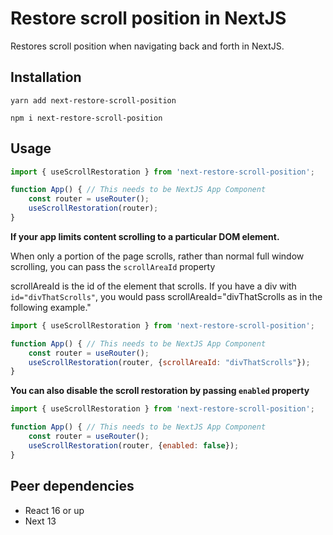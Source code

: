 # Restore scroll position in NextJS

Restores scroll position when navigating back and forth in NextJS.

## Installation

```
yarn add next-restore-scroll-position
```

```
npm i next-restore-scroll-position
```


## Usage
```js
import { useScrollRestoration } from 'next-restore-scroll-position';

function App() { // This needs to be NextJS App Component
    const router = useRouter();
    useScrollRestoration(router);
}
```

**If your app limits content scrolling to a particular DOM element.**

When only a portion of the page scrolls, rather than normal full window scrolling, you can pass the `scrollAreaId` property

scrollAreaId is the id of the element that scrolls. If you have a div with `id="divThatScrolls"`, you would pass scrollAreaId="divThatScrolls as in the following example."

```js
import { useScrollRestoration } from 'next-restore-scroll-position';

function App() { // This needs to be NextJS App Component
    const router = useRouter();
    useScrollRestoration(router, {scrollAreaId: "divThatScrolls"});
}
```

**You can also disable the scroll restoration by passing `enabled` property**

```js
import { useScrollRestoration } from 'next-restore-scroll-position';

function App() { // This needs to be NextJS App Component
    const router = useRouter();
    useScrollRestoration(router, {enabled: false});
}
```

## Peer dependencies

- React 16 or up
- Next 13
